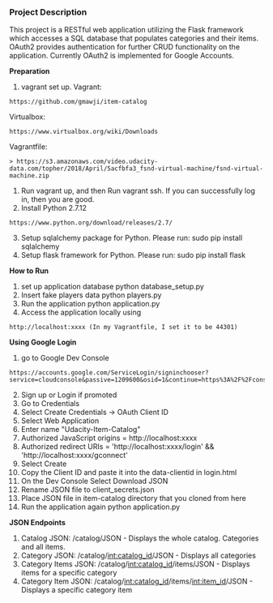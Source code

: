 ### **Project Description**

This project is a RESTful web application utilizing the Flask framework which accesses a SQL database that populates categories and their items. OAuth2 provides authentication for further CRUD functionality on the application. Currently OAuth2 is implemented for Google Accounts.

**Preparation** 
1. vagrant set up. 
Vagrant: 
```
https://github.com/gmawji/item-catalog
```
Virtualbox: 
```
https://www.virtualbox.org/wiki/Downloads 
```
Vagrantfile: 
```
> https://s3.amazonaws.com/video.udacity-data.com/topher/2018/April/5acfbfa3_fsnd-virtual-machine/fsnd-virtual-machine.zip
```
1. Run vagrant up, and then Run vagrant ssh. If you can successfully log in, then you are good. 
2. Install Python 2.7.12
```
https://www.python.org/download/releases/2.7/
```
3. Setup sqlalchemy package for Python. Please run: sudo pip install sqlalchemy 
4. Setup flask framework for Python. Please run: sudo pip install flask

**How to Run** 
1. set up application database
python database_setup.py
2. Insert fake players data 
python players.py
3. Run the application 
python application.py
4. Access the application locally using
```
http://localhost:xxxx (In my Vagrantfile, I set it to be 44301)
```

**Using Google Login**
1. go to Google Dev Console
```
https://accounts.google.com/ServiceLogin/signinchooser?service=cloudconsole&passive=1209600&osid=1&continue=https%3A%2F%2Fconsole.developers.google.com%2F%3Fref%3Dhttps%3A%2F%2Fwww.google.com%2F&followup=https%3A%2F%2Fconsole.developers.google.com%2F%3Fref%3Dhttps%3A%2F%2Fwww.google.com%2F&flowName=GlifWebSignIn&flowEntry=ServiceLogin
```
2. Sign up or Login if promoted 
3. Go to Credentials
4. Select Create Credentials -> OAuth Client ID
5. Select Web Application
6. Enter name "Udacity-Item-Catalog"
7. Authorized JavaScript origins = http://localhost:xxxx
8. Authorized redirect URIs = 'http://localhost:xxxx/login' && 'http://localhost:xxxx/gconnect'
9. Select Create 
10. Copy the Client ID and paste it into the data-clientid in login.html
11. On the Dev Console Select Download JSON
12. Rename JSON file to client_secrets.json
13. Place JSON file in item-catalog directory that you cloned from here
14. Run the application again
python application.py

**JSON Endpoints**

1. Catalog JSON: /catalog/JSON - Displays the whole catalog. Categories and all items. 
2. Category JSON: /catalog/<int:catalog_id>/JSON - Displays all categories 
3. Category Items JSON: /catalog/<int:catalog_id>/items/JSON - Displays items for a specific category
4. Category Item JSON: /catalog/<int:catalog_id>/items/<int:item_id>/JSON - Displays a specific category item
